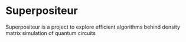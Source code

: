 # Superpositeur
Superpositeur is a project to explore efficient algorithms behind density matrix simulation of quantum circuits
